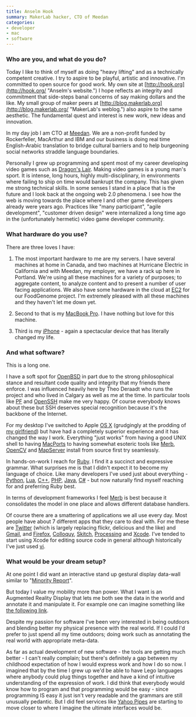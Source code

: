 ```yaml
---
title: Anselm Hook
summary: MakerLab hacker, CTO of Meedan
categories:
- developer
- mac
- software
---
```


### Who are you, and what do you do?

Today I like to think of myself as doing "heavy lifting" and as a technically competent creative. I try to aspire to be playful, artistic and innovative. I'm committed to open source for good work. My own site at [http://hook.org](http://hook.org/ "Anselm's website.") I hope reflects an integrity and commitment that side-steps banal concerns of say making dollars and the like. My small group of maker peers at [http://blog.makerlab.org](http://blog.makerlab.org/ "MakerLab's weblog.") also aspire to the same aesthetic. The fundamental quest and interest is new work, new ideas and innovation.

In my day job I am CTO at [Meedan](http://meedan.net/ "A digital town square."). We are a non-profit funded by Rockerfeller, MacArthur and IBM and our business is doing real time English-Arabic translation to bridge cultural barriers and to help burgeoning social networks straddle language boundaries.

Personally I grew up programming and spent most of my career developing video games such as [Dragon's Lair](http://www.gamespot.com/3do/action/dragonslair/index.html "Information on Dragon's Lair."). Making video games is a young man's sport. It is intense, long hours, highly multi-disciplinary, in environments where failing to ship on time would bankrupt the company. This has given me strong technical skills. In some senses I stand in a place that is the future and I look back at the ongoing web 2.0 phenomena. I see how the web is moving towards the place where I and other game developers already were years ago. Practices like "many participant", "agile development", "customer driven design" were internalized a long time ago in the (unfortunately hermetic) video game developer community.

### What hardware do you use?

There are three loves I have:

1) The most important hardware to me are my servers. I have several machines at home in Canada, and two machines at Hurricane Electric in California and with Meedan, my employer, we have a rack up here in Portland. We're using all these machines for a variety of purposes; to aggregate content, to analyze content and to present a number of user facing applications. We also have some hardware in the cloud at [EC2][] for our FoodGenome project. I'm extremely pleased with all these machines and they haven't let me down yet.

2) Second to that is my [MacBook Pro][macbook-pro]. I have nothing but love for this machine.

3) Third is my [iPhone][] - again a spectacular device that has literally changed my life.

### And what software?

This is a long one.

I have a soft spot for [OpenBSD][] in part due to the strong philosophical stance and resultant code quality and integrity that my friends there enforce. I was influenced heavily here by Theo Deraadt who runs the project and who lived in Calgary as well as me at the time. In particular tools like [PF][] and [OpenSSH][] make me very happy. Of course everybody knows about these but SSH deserves special recognition because it's the backbone of the Internet.

For my desktop I've switched to Apple [OS X][macos] (grudgingly at the prodding of [my girlfriend](http://paigesaez.org "Paige's website.")) but have had a completely superior experience and it has changed the way I work. Everything "just works" from having a good UNIX shell to having [MacPorts][] to having somewhat esoteric tools like [Merb][], [OpenCV][] and [MapServer][] install from source first try seamlessly.

In hands-on-work I reach for [Ruby][]. I find it a succinct and expressive grammar. What surprises me is that I didn't expect it to become my language of choice. Like many developers I've used just about everything - [Python][], [Lua][], [C++][c-plusplus], [PHP][], [Java][], [C#][c-sharp] - but now naturally find myself reaching for and preferring Ruby best.

In terms of development frameworks I feel [Merb][] is best because it consolidates the model in one place and allows different database handlers.

Of course there are a smattering of applications we all use every day. Most people have about 7 different apps that they care to deal with. For me these are [Twitter][] (which is largely replacing flickr, delicious and the like) and [Gmail][], and [Firefox][], [Colloquy][], [Skitch][], [Processing][] and [Xcode][]. I've tended to start using Xcode for editing source code in general although historically I've just used [vi][].

### What would be your dream setup?

At one point I did want an interactive stand up gestural display data-wall similar to "[Minority Report](http://www.wikinomics.com/blog/uploads/minority-report-ui.jpg "An example of the interface used in 'Minority Report'.")".

But today I value my mobility more than power. What I want is an Augmented Reality Display that lets me both see the data in the world and annotate it and manipulate it. For example one can imagine
something like [the following link](http://www.virtualworldlets.net/Resources/Hosted/WhatIsAR/augmented-reality-hud.jpg "A mock-up of a HUD.").

Despite my passion for software I've been very interested in being outdoors and blending better my physical presence with the real world. If I could I'd prefer to just spend all my time outdoors; doing work such as annotating the real world with appropriate meta-data.

As far as actual development of new software - the tools are getting much better - I can't really complain; but there's definitely a gap between my childhood expectation of how I would express work and how I do so now. I imagined that by the time I grew up we'd be able to have Lego languages where anybody could plug things together and have a kind of intuitive understanding of the expression of work. I did think that everybody would know how to program and that programming would be easy - since programming IS easy it just isn't very readable and the grammars are still unusually pedantic. But I did feel services like [Yahoo Pipes][yahoo-pipes] are starting to move closer to where I imagine the ultimate interfaces would be.

[iphone]: https://en.wikipedia.org/wiki/IPhone_(1st_generation) "A smartphone."
[macbook-pro]: https://www.apple.com/macbook-pro/ "A laptop."
[c-plusplus]: https://en.wikipedia.org/wiki/C%2B%2B "A compiled programming language."
[c-sharp]: https://en.wikipedia.org/wiki/C_Sharp_(programming_language) "A compiled programming language."
[colloquy]: http://colloquy.info/ "An IRC client for the Mac."
[ec2]: https://aws.amazon.com/ec2/ "A web service for virtualised processing."
[firefox]: https://www.mozilla.org/en-US/firefox/new/ "A cross-platform open-source web browser."
[gmail]: https://mail.google.com/mail/ "Web-based email."
[java]: https://www.java.com/en/ "A cross-platform compiled programming language."
[lua]: http://www.lua.org/ "An interpreted scripting language."
[macos]: https://en.wikipedia.org/wiki/MacOS "An operating system for Mac hardware."
[macports]: https://www.macports.org/ "A collection of *nix software ported to Mac OS X."
[mapserver]: https://www.mapserver.org/ "An open-source map platform."
[merb]: https://en.wikipedia.org/wiki/Merb "A lightweight but powerful Ruby framework."
[openbsd]: http://www.openbsd.org/ "An open-source operating system emphasising security and cryptography."
[opencv]: http://opencv.org "A programming library for working with real-time computer vision."
[openssh]: http://www.openssh.com/ "A popular collection of SSH tools."
[pf]: http://www.openbsd.org/faq/pf/filter.html "A TCP packet filter included with OpenBSD."
[php]: http://php.net/ "An interpreted scripting language."
[processing]: https://processing.org/ "A programming language/environment."
[python]: https://www.python.org/ "An interpreted scripting language."
[ruby]: https://www.ruby-lang.org/en/ "An interpreted scripting language."
[skitch]: https://evernote.com/skitch/ "An always-on image editor for the Mac."
[twitter]: https://twitter.com/ "An online micro-blogging platform."
[vi]: https://en.wikipedia.org/wiki/Vi "A command-line text editor."
[xcode]: https://en.wikipedia.org/wiki/Xcode "An IDE for Mac developers."
[yahoo-pipes]: https://en.wikipedia.org/wiki/Yahoo!_Pipes "A service for mixing up web content."
